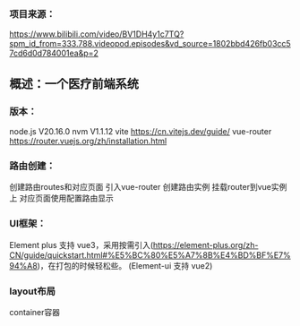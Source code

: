 ### 项目来源：
https://www.bilibili.com/video/BV1DH4y1c7TQ?spm_id_from=333.788.videopod.episodes&vd_source=1802bbd426fb03cc57cd6d0d784001ea&p=2

## 概述：一个医疗前端系统

### 版本：
node.js    V20.16.0
nvm    V1.1.12
vite    https://cn.vitejs.dev/guide/
vue-router   https://router.vuejs.org/zh/installation.html

### 路由创建：
创建路由routes和对应页面
引入vue-router 创建路由实例
挂载router到vue实例上
对应页面使用<Routerview />配置路由显示

### UI框架：
Element plus 支持 vue3，采用按需引入(https://element-plus.org/zh-CN/guide/quickstart.html#%E5%BC%80%E5%A7%8B%E4%BD%BF%E7%94%A8)，在打包的时候轻松些。
(Element-ui 支持 vue2)

### layout布局
container容器




